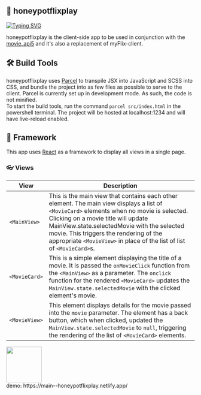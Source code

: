 ## 🎥 honeypotflixplay 


[![Typing SVG](https://readme-typing-svg.herokuapp.com?color=%23D546AB&lines=hello!;thank+you+for+visiting;honeypotflixplay+app+repo)](https://git.io/typing-svg)

honeypotflixplay is the client-side app to be used in conjunction with the [movie_api5](https://xurros.github.io/movie_api5/) and it's also a replacement of myFlix-client.

## 🛠️ Build Tools
honeypotflixplay uses [Parcel](https://parceljs.org/docs/) to transpile JSX into JavaScript and SCSS into CSS, and bundle the project into as few files as possible to serve to the client. Parcel is currently set up in development mode. As such, the code is not minified.  
To start the build tools, run the command `parcel src/index.html` in the powershell terminal. The project will be hosted at localhost:1234 and will have live-reload enabled.

## 🧩 Framework
This app uses [React](https://reactjs.org/docs/getting-started.html) as a framework to display all views in a single page.

### 👓 Views

| View | Description |
| --- | --- |
| `<MainView>` | This is the main view that contains each other element. The main view displays a list of `<MovieCard>` elements when no movie is selected. Clicking on a movie title will update MainView.state.selectedMovie with the selected movie. This triggers the rendering of the appropriate `<MovieView>` in place of the list of list of `<MovieCard>`s. |
| `<MovieCard>` | This is a simple element displaying the title of a movie. It is passed the `onMovieClick` function from the `<MainView>` as a parameter. The `onclick` function for the rendered `<MovieCard>` updates the `MainView.state.selectedMovie` with the clicked element's movie. |
| `<MovieView>` | This element displays details for the movie passed into the `movie` parameter. The element has a back button, which when clicked, updated the `MainView.state.selectedMovie` to `null`, triggering the rendering of the list of `<MovieCard>` elements. |



<img src="https://github.com/xurros/assets/blob/main/netlify1.png" width="95" />
<br /> demo: https://main--honeypotflixplay.netlify.app/
